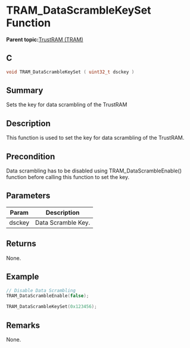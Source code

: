 # TRAM\_DataScrambleKeySet Function

**Parent topic:**[TrustRAM \(TRAM\)](GUID-7FB25075-38BB-4258-BD15-F5B830F41D1C.md)

## C

```c
void TRAM_DataScrambleKeySet ( uint32_t dsckey )
```

## Summary

Sets the key for data scrambling of the TrustRAM

## Description

This function is used to set the key for data scrambling of the TrustRAM.

## Precondition

Data scrambling has to be disabled using TRAM\_DataScrambleEnable\(\) function before calling this function to set the key.

## Parameters

|Param|Description|
|-----|-----------|
|dsckey|Data Scramble Key.|

## Returns

None.

## Example

```c
// Disable Data Scrambling
TRAM_DataScrambleEnable(false);

TRAM_DataScrambleKeySet(0x123456);
```

## Remarks

None.

